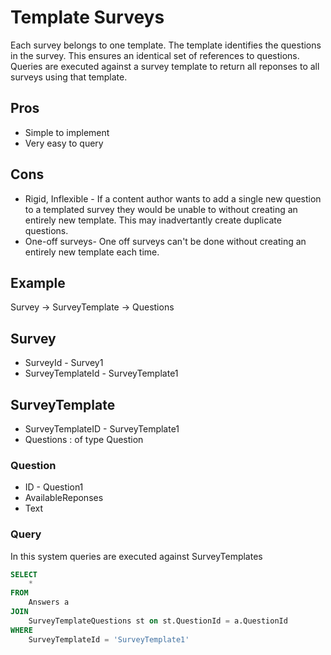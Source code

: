 # Template Surveys

Each survey belongs to one template. The template identifies the questions in the survey. This ensures an identical set of references to questions. Queries are executed against a survey template to return all reponses to all surveys using that template.

## Pros
* Simple to implement
* Very easy to query

## Cons
* Rigid, Inflexible - If a content author wants to add a single new question to a templated survey they would be unable to without creating an entirely new template. This may inadvertantly create duplicate questions.
* One-off surveys- One off surveys can't be done without creating an entirely new template each time.

## Example

Survey -> SurveyTemplate -> Questions

## Survey
* SurveyId - Survey1
* SurveyTemplateId - SurveyTemplate1

## SurveyTemplate
* SurveyTemplateID - SurveyTemplate1
* Questions : of type Question

### Question
* ID - Question1
* AvailableReponses
* Text

### Query
In this system queries are executed against SurveyTemplates

```sql
SELECT 
    *
FROM 
    Answers a
JOIN
    SurveyTemplateQuestions st on st.QuestionId = a.QuestionId
WHERE
    SurveyTemplateId = 'SurveyTemplate1'
```